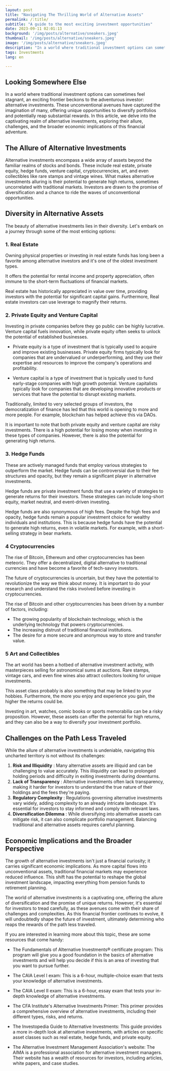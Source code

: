 ```yaml
---
layout: post 
title: "Navigating The Thrilling World of Alternative Assets"
permalink: /:title/ 
subtitle: "A guide to the most exciting investment opportunities"
date: 2023-09-11 02:01:13 
background: '/img/posts/alternative/sneakers.jpeg'
thumbnail: '/img/posts/alternative/sneakers.jpeg'
image: '/img/posts/alternative/sneakers.jpeg'
description: "In a world where traditional investment options can sometimes feel stagnant, an exciting frontier beckons to the adventurous investor: alternative investments."
tags: Investments
lang: en

---
```


## Looking Somewhere Else

In a world where traditional investment options can sometimes feel stagnant, an exciting frontier beckons to the adventurous investor: alternative investments. These unconventional avenues have captured the imagination of many, offering unique opportunities to diversify portfolios and potentially reap substantial rewards. In this article, we delve into the captivating realm of alternative investments, exploring their allure, challenges, and the broader economic implications of this financial adventure.

## The Allure of Alternative Investments

Alternative investments encompass a wide array of assets beyond the familiar realms of stocks and bonds. These include real estate, private equity, hedge funds, venture capital, cryptocurrencies, art, and even collectibles like rare stamps and vintage wines. What makes alternative investments alluring is their potential to generate high returns, sometimes uncorrelated with traditional markets. Investors are drawn to the promise of diversification and a chance to ride the waves of unconventional opportunities.

## Diversity in Alternative Assets

The beauty of alternative investments lies in their diversity. Let's embark on a journey through some of the most enticing options:

### 1. Real Estate

Owning physical properties or investing in real estate funds has long been a favorite among alternative investors and it's one of the oldest investment types.

It offers the potential for rental income and property appreciation, often immune to the short-term fluctuations of financial markets.

Real estate has historically appreciated in value over time, providing investors with the potential for significant capital gains. Furthermore, Real estate investors can use leverage to magnify their returns.

### 2. Private Equity and Venture Capital

Investing in private companies before they go public can be highly lucrative. Venture capital fuels innovation, while private equity often seeks to unlock the potential of established businesses.

- Private equity is a type of investment that is typically used to acquire and improve existing businesses. Private equity firms typically look for companies that are undervalued or underperforming, and they use their expertise and resources to improve the company's operations and profitability.

- Venture capital is a type of investment that is typically used to fund early-stage companies with high growth potential. Venture capitalists typically look for companies that are developing innovative products or services that have the potential to disrupt existing markets.

Traditionally, limited to very selected groups of investors, the democratization of finance has led that this world is opening to more and more people. For example, blockchain has helped achieve this via DAOs.

It is important to note that both private equity and venture capital are risky investments. There is a high potential for losing money when investing in these types of companies. However, there is also the potential for generating high returns.

### 3. Hedge Funds

These are actively managed funds that employ various strategies to outperform the market. Hedge funds can be controversial due to their fee structures and opacity, but they remain a significant player in alternative investments.

Hedge funds are private investment funds that use a variety of strategies to generate returns for their investors. These strategies can include long-short equity, market neutral, and event-driven investing.

Hedge funds are also synonymous of high fees. Despite the high fees and opacity, hedge funds remain a popular investment choice for wealthy individuals and institutions. This is because hedge funds have the potential to generate high returns, even in volatile markets. For example, with a short-selling strategy in bear markets.

### 4 Cryptocurrencies

The rise of Bitcoin, Ethereum and other cryptocurrencies has been meteoric. They offer a decentralized, digital alternative to traditional currencies and have become a favorite of tech-savvy investors.

The future of cryptocurrencies is uncertain, but they have the potential to revolutionize the way we think about money. It is important to do your research and understand the risks involved before investing in cryptocurrencies.

The rise of Bitcoin and other cryptocurrencies has been driven by a number of factors, including:

- The growing popularity of blockchain technology, which is the underlying technology that powers cryptocurrencies.
- The increasing distrust of traditional financial institutions.
- The desire for a more secure and anonymous way to store and transfer value.

### 5 Art and Collectibles

The art world has been a hotbed of alternative investment activity, with masterpieces selling for astronomical sums at auctions. Rare stamps, vintage cars, and even fine wines also attract collectors looking for unique investments.

This asset class probably is also something that may be linked to your hobbies. Furthermore, the more you enjoy and experience you gain, the higher the returns could be.

Investing in art, watches, comic books or sports memorabilia can be a risky proposition. However, these assets can offer the potential for high returns, and they can also be a way to diversify your investment portfolio.

## Challenges on the Path Less Traveled

While the allure of alternative investments is undeniable, navigating this uncharted territory is not without its challenges:

1. **Risk and Illiquidity** : Many alternative assets are illiquid and can be challenging to value accurately. This illiquidity can lead to prolonged holding periods and difficulty in exiting investments during downturns.
2. **Lack of Transparency** : Alternative investments often lack transparency, making it harder for investors to understand the true nature of their holdings and the fees they're paying.
3. **Regulatory Complexity** : Regulations governing alternative investments vary widely, adding complexity to an already intricate landscape. It's essential for investors to stay informed and comply with relevant laws.
4. **Diversification Dilemma** : While diversifying into alternative assets can mitigate risk, it can also complicate portfolio management. Balancing traditional and alternative assets requires careful planning.

## Economic Implications and the Broader Perspective

The growth of alternative investments isn't just a financial curiosity; it carries significant economic implications. As more capital flows into unconventional assets, traditional financial markets may experience reduced influence. This shift has the potential to reshape the global investment landscape, impacting everything from pension funds to retirement planning.

The world of alternative investments is a captivating one, offering the allure of diversification and the promise of unique returns. However, it's essential for investors to tread carefully, as these avenues come with their share of challenges and complexities. As this financial frontier continues to evolve, it will undoubtedly shape the future of investment, ultimately determining who reaps the rewards of the path less traveled.

If you are interested in learning more about this topic, these are some resources that come handy:

- The Fundamentals of Alternative Investments® certificate program: This program will give you a good foundation in the basics of alternative investments and will help you decide if this is an area of investing that you want to pursue further.

- The CAIA Level I exam: This is a 6-hour, multiple-choice exam that tests your knowledge of alternative investments.

- The CAIA Level II exam: This is a 6-hour, essay exam that tests your in-depth knowledge of alternative investments.

- The CFA Institute's Alternative Investments Primer: This primer provides a comprehensive overview of alternative investments, including their different types, risks, and returns.

- The Investopedia Guide to Alternative Investments: This guide provides a more in-depth look at alternative investments, with articles on specific asset classes such as real estate, hedge funds, and private equity.

- The Alternative Investment Management Association's website: The AIMA is a professional association for alternative investment managers. Their website has a wealth of resources for investors, including articles, white papers, and case studies.